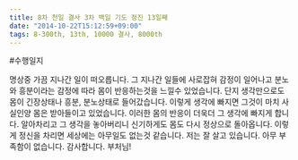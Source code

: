 ```yaml
---
title: 8차 천일 결사 3차 백일 기도 정진 13일째
date: "2014-10-22T15:12:59+09:00"
tags: 8-300th, 13th, 10000 결사, 8000th
---
```


#수행일지

명상중 가끔 지나간 일이 떠오릅니다. 그 지나간 일들에 사로잡혀 감정이 일어나고 분노와 흥분이라는 감정에 따라 몸이 반응하는것을 느낄수 있었습니다. 단지 생각만으로도 몸이 긴장상태나 흥분, 분노상태로 들어갔습니다. 이렇게 생각에 빠지면 그것이 마치 사실인양 몸은 받아들이고 있었습니다. 이러한 몸의 반응이 더욱더 그 생각에 빠지게 합니다. 알아차리고 그 생각을 놓아버리니 신기하게도 몸도 다시 정상으로 돌아옵니다. 이렇게 정신을 차리면 세상에는 아무일도 없는것 같습니다. 저는 잘 살고 있습니다. 아무 부족함이 없습니다. 감사합니다. 부처님!
